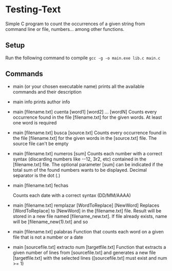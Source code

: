 # Testing-Text
Simple C program to count the occurrences of a given string from command line or file, numbers... among other functions.

## Setup
Run the following command to compile
`gcc -g -o main.exe lib.c main.c`

## Commands
- main (or your chosen executable name)
    prints all the available commands and their description

- main info
    prints author info

- main [filename.txt] cuenta [word1] [word2] ... [wordN]
    Counts every occurrence found in the file [filename.txt] for the given words. At least one word is required

- main [filename.txt] busca [source.txt]
    Counts every occurrence found in the file [filename.txt] for the given words in the [source.txt] file. The source file can't be empty

- main [filename.txt] numeros [sum]
    Counts each number with a correct syntax (discarding numbers like --12, 3r2, etc) contained in the [filename.txt] file. The optional parameter [sum] can be indicated if the total sum of the found numbers wants to be displayed. Decimal separator is the dot (.)

- main [filename.txt] fechas

    Counts each date with a correct syntax (DD/MM/AAAA)

- main [filename.txt] remplazar [WordToReplace] [NewWord]
    Replaces [WordToReplace] to [NewWord] in the [filename.txt] file. Result will be stored in a new file named [filename_new.txt]. If file already exists, name will be [filename_new(1).txt] and so

- main [filename.txt] palabras
    Function that counts each word on a given file that is not a number or a date

- main [sourcefile.txt] extracto num [targetfile.txt]
    Function that extracts a given number of lines from [sourcefile.txt] and generates a new file [targetfile.txt] with the selected lines ([sourcefile.txt] must exist and num >= 1)
